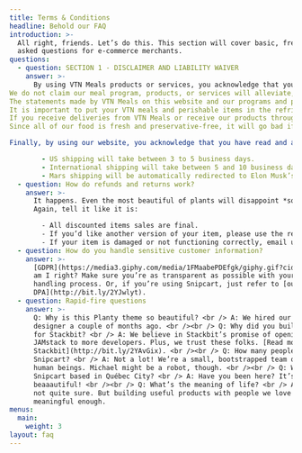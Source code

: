 ```yaml
---
title: Terms & Conditions
headline: Behold our FAQ
introduction: >-
  All right, friends. Let’s do this. This section will cover basic, frequently
  asked questions for e-commerce merchants.
questions:
  - question: SECTION 1 - DISCLAIMER AND LIABILITY WAIVER
    answer: >-
      By using VTN Meals products or services, you acknowledge that you are doing so at your own risk, and have consulted with your doctor or other health professional about any change in your diet.
We do not claim our meal program, products, or services will alleviate, heal or cure any health condition or symptom. No product or service Provenance Meals offers is meant to diagnose, treat, prevent or cure any medical condition. 
The statements made by VTN Meals on this website and our programs and products have not been evaluated by the Food and Drug Administration.
It is important to put your VTN meals and perishable items in the refrigerator when you receive them. 
If you receive deliveries from VTN Meals or receive our products through any other means, you agree to properly and promptly refrigerate all meals until you plan to eat them.
Since all of our food is fresh and preservative-free, it will go bad if not properly cared for.  

Finally, by using our website, you acknowledge that you have read and agree to our Terms & Conditions:

        - US shipping will take between 3 to 5 business days.
        - International shipping will take between 5 and 10 business days.
        - Mars shipping will be automatically redirected to Elon Musk’s Twitter account.
  - question: How do refunds and returns work?
    answer: >-
      It happens. Even the most beautiful of plants will disappoint *someone*.
      Again, tell it like it is:

        - All discounted items sales are final.
        - If you’d like another version of your item, please use the return label. Instructions are printed on its back.
        - If your item is damaged or not functioning correctly, email us at info@planty.com, and we’ll refund you + send you a new one ASAP!
  - question: How do you handle sensitive customer information?
    answer: >-
      [GDPR](https://media3.giphy.com/media/1FMaabePDEfgk/giphy.gif?cid=790b76115d1fc3ed7656643632f4131f&rid=giphy.gif),
      am I right? Make sure you’re as transparent as possible with your data
      handling process. Or, if you’re using Snipcart, just refer to [our ToS and
      DPA](http://bit.ly/2YJwlyt).
  - question: Rapid-fire questions
    answer: >-
      Q: Why is this Planty theme so beautiful? <br /> A: We hired our first
      designer a couple of months ago. <br /><br /> Q: Why did you build a theme
      for Stackbit? <br /> A: We believe in Stackbit’s promise of opening up the
      JAMstack to more developers. Plus, we trust these folks. [Read more about
      Stackbit](http://bit.ly/2YAvGix). <br /><br /> Q: How many people work at
      Snipcart? <br /> A: Not a lot! We’re a small, bootstrapped team of eight
      human beings. Michael might be a robot, though. <br /><br /> Q: Why is
      Snipcart based in Québec City? <br /> A: Have you been here? It’s
      beaaautiful! <br /><br /> Q: What’s the meaning of life? <br /> A: We’re
      not quite sure. But building useful products with people we love feels
      meaningful enough.
menus:
  main:
    weight: 3
layout: faq
---
```

